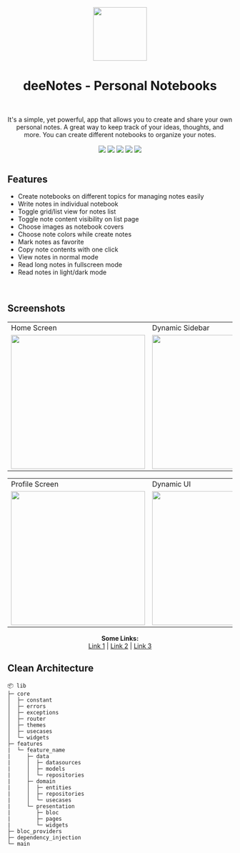 <p align="center"> 
  <tr>
     <td><img src="https://s3.us-west-2.amazonaws.com/secure.notion-static.com/11b107cf-5a67-4055-b750-e25c6cd6bc13/deeNotes-logo-gif-min.gif?X-Amz-Algorithm=AWS4-HMAC-SHA256&X-Amz-Content-Sha256=UNSIGNED-PAYLOAD&X-Amz-Credential=AKIAT73L2G45EIPT3X45%2F20220612%2Fus-west-2%2Fs3%2Faws4_request&X-Amz-Date=20220612T132843Z&X-Amz-Expires=86400&X-Amz-Signature=6bc659608ddef8c317b6182a4aa3704bb2e98f3c91c82ec2f70f0aa2b698f693&X-Amz-SignedHeaders=host&response-content-disposition=filename%20%3D%22deeNotes-logo-gif-min.gif%22&x-id=GetObject" width=120 ></td>
  </tr>
 </p>

<h1 align="center">deeNotes - Personal Notebooks</h1>
</br>

<p align="center" > It's a simple, yet powerful, app that allows you to create and share your own personal notes. A great way to keep track of your ideas, thoughts, and more. You can create different notebooks to organize your notes. </p>


<div align="center">
<img align="center" src="https://img.shields.io/badge/Flutter-%2302569B.svg?style=flat"/>
<img align="center" src="https://img.shields.io/badge/-BLoC-blue?style=flat"/>
<img align="center" src="https://img.shields.io/badge/-Clean Architecture-2FA52F?style=flat"/>
<img align="center" src="https://img.shields.io/badge/-Sqflite-4EA9DF?style=flat"/>
<img align="center" src="https://img.shields.io/badge/-Go Router-0B458B?style=flat"/>
</div>


</br>

## Features
- Create notebooks on different topics for managing notes easily
- Write notes in individual notebook
- Toggle grid/list view for notes list
- Toggle note content visibility on list page
- Choose images as notebook covers
- Choose note colors while create notes
- Mark notes as favorite
- Copy note contents with one click
- View notes in normal mode
- Read long notes in fullscreen mode
- Read notes in light/dark mode

</br>

## Screenshots
<table align="center">
  <tr>
     <td>Home Screen</td>
     <td>Dynamic Sidebar</td>
     <td>Custom items table</td>
  </tr>
  <tr>
    <td><img src="https://oceanic-opossum-637.notion.site/image/https%3A%2F%2Fs3-us-west-2.amazonaws.com%2Fsecure.notion-static.com%2F94b52ec7-d5b6-4e44-b4a6-c1083a975e7f%2Fapp-mockup-ios-screenshot-4-default-5.5-inch-1.png?table=block&id=acf16253-3e64-4aa4-b20e-37ca50bb239b&spaceId=3107c0c8-1d6e-462e-8ab2-26ba76caa796&width=2000&userId=&cache=v2" width=300 ></td>
    <td><img src="https://oceanic-opossum-637.notion.site/image/https%3A%2F%2Fs3-us-west-2.amazonaws.com%2Fsecure.notion-static.com%2F272bb3f4-4d16-409d-b0e2-f2e93f8644f4%2Fapp-mockup-ios-screenshot-4-default-5.5-inch-2.png?table=block&id=67ed0d33-d41e-413d-84aa-c0f07aa57371&spaceId=3107c0c8-1d6e-462e-8ab2-26ba76caa796&width=2000&userId=&cache=v2" width=300 ></td>
    <td><img src="https://oceanic-opossum-637.notion.site/image/https%3A%2F%2Fs3-us-west-2.amazonaws.com%2Fsecure.notion-static.com%2F00e67538-275a-45ca-bc48-8b02e4fa934f%2Fapp-mockup-ios-screenshot-4-default-5.5-inch-3.png?table=block&id=082f6506-b686-4b0a-b683-c58e988679ad&spaceId=3107c0c8-1d6e-462e-8ab2-26ba76caa796&width=2000&userId=&cache=v2" width=300 ></td>
  </tr>
 </table>
<table align="center">
  <tr>
     <td>Profile Screen</td>
     <td>Dynamic UI</td>
     <td>Managed with BLoC</td>
  </tr>
  <tr>
    <td><img src="https://oceanic-opossum-637.notion.site/image/https%3A%2F%2Fs3-us-west-2.amazonaws.com%2Fsecure.notion-static.com%2F7d154865-ec67-4e25-8431-7aafe83addb2%2Fapp-mockup-ios-screenshot-4-default-5.5-inch-4.png?table=block&id=4e50288b-213f-478d-86fc-a6daffd79b34&spaceId=3107c0c8-1d6e-462e-8ab2-26ba76caa796&width=2000&userId=&cache=v2" width=300 ></td>
    <td><img src="https://oceanic-opossum-637.notion.site/image/https%3A%2F%2Fs3-us-west-2.amazonaws.com%2Fsecure.notion-static.com%2F0f4caec8-64a1-449e-b35e-2bef43f8c7be%2Fapp-mockup-ios-screenshot-4-default-5.5-inch-5.png?table=block&id=684acc80-e41c-4ed9-b4f2-a7ad2d1af91f&spaceId=3107c0c8-1d6e-462e-8ab2-26ba76caa796&width=2000&userId=&cache=v2" width=300 ></td>
    <td><img src="https://oceanic-opossum-637.notion.site/image/https%3A%2F%2Fs3-us-west-2.amazonaws.com%2Fsecure.notion-static.com%2Fcbfe0fd9-920d-41d1-82b3-0e6c1236bcfb%2Fapp-mockup-ios-screenshot-4-default-5.5-inch-6.png?table=block&id=14990dcd-b77c-44f1-8b83-82785edcaba8&spaceId=3107c0c8-1d6e-462e-8ab2-26ba76caa796&width=2000&userId=&cache=v2" width=300 ></td>
  </tr>
 </table>





<p align="center">
  <b>Some Links:</b><br>
  <a href="#">Link 1</a> |
  <a href="#">Link 2</a> |
  <a href="#">Link 3</a>
</p>

## Clean Architecture
```
📦 lib
├─ core
│  ├─ constant
│  ├─ errors
│  ├─ exceptions
│  ├─ router
│  ├─ themes
│  ├─ usecases
│  └─ widgets
├─ features
|  └─ feature_name
|     ├─ data
|     │  ├─ datasources
|     │  ├─ models
|     │  └─ repositories
|     ├─ domain
|     │  ├─ entities
|     │  ├─ repositories
|     │  └─ usecases
|     └─ presentation
|        ├─ bloc
|        ├─ pages
|        └─ widgets
├─ bloc_providers
├─ dependency_injection
└─ main
```
